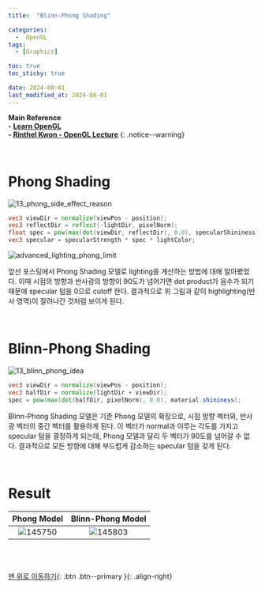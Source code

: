 ```yaml
---
title:  "Blinn-Phong Shading"

categories:
  -  OpenGL
tags:
  - [Graphics]

toc: true
toc_sticky: true

date: 2024-08-01
last_modified_at: 2024-08-01
---
```



**Main Reference <br>- [Learn OpenGL](https://learnopengl.com/) <br>- [Rinthel Kwon - OpenGL Lecture](https://www.youtube.com/watch?v=kEAKvJKnvfA&list=PLvNHCGtd4kh_cYLKMP_E-jwF3YKpDP4hf&index=1)**
{: .notice--warning}

<br>

# Phong Shading

![13_phong_side_effect_reason](https://github.com/user-attachments/assets/ee023798-3e9e-494c-ad4e-2ed534eeb8eb)

``` glsl
vec3 viewDir = normalize(viewPos - position);
vec3 reflectDir = reflect(-lightDir, pixelNorm);
float spec = pow(max(dot(viewDir, reflectDir), 0.0), specularShininess);
vec3 specular = specularStrength * spec * lightColor;
```

![advanced_lighting_phong_limit](https://github.com/user-attachments/assets/18c63e6e-d325-45b4-8daf-f20004817d68)


앞선 포스팅에서 Phong Shading 모델로 lighting을 계산하는 방법에 대해 알아봤었다. 이때 시점의 방향과 반사광의 방향이 90도가 넘어가면 dot product가 음수가 되기 때문에 specular 텀을 0으로 cutoff 한다. 결과적으로 위 그림과 같이 highlighting(반사 영역)이 잘려나간 것처럼 보이게 된다.

<br>

# Blinn-Phong Shading

![13_blinn_phong_idea](https://github.com/user-attachments/assets/1265fac5-a571-4ad7-ab37-5078b5d86af8)

``` glsl
vec3 viewDir = normalize(viewPos - position);
vec3 halfDir = normalize(lightDir + viewDir);
spec = pow(max(dot(halfDir, pixelNorm), 0.0), material.shininess);
```

Blinn-Phong Shading 모델은 기존 Phong 모델의 확장으로, 시점 방향 벡터와, 반사광 벡터의 중간 벡터를 활용하게 된다. 이 벡터가 normal과 이루는 각도를 가지고 specular 텀을 결정하게 되는데, Phong 모델과 달리 두 벡터가 90도를 넘어갈 수 없다. 결과적으로 모든 방향에 대해 부드럽게 감소하는 specular 텀을 갖게 된다.

<br>

# Result

| Phong Model | Blinn-Phong Model |
|:-:|:-:|
|![145750](https://github.com/user-attachments/assets/d0e46152-a58c-4647-be8e-4b83d4b0dfc2)|![145803](https://github.com/user-attachments/assets/38b13d0d-a095-48cd-b9b1-b2d5715880dd)| 






<br>
<br>


[맨 위로 이동하기](#){: .btn .btn--primary }{: .align-right}